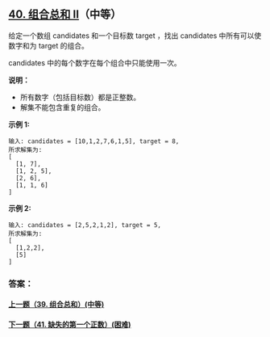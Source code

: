 ## [40. 组合总和 II](https://leetcode-cn.com/problems/combination-sum-ii/)（中等）

给定一个数组 candidates 和一个目标数 target ，找出 candidates 中所有可以使数字和为 target 的组合。

candidates 中的每个数字在每个组合中只能使用一次。

**说明：**

- 所有数字（包括目标数）都是正整数。
- 解集不能包含重复的组合。 

**示例 1:**

```
输入: candidates = [10,1,2,7,6,1,5], target = 8,
所求解集为:
[
  [1, 7],
  [1, 2, 5],
  [2, 6],
  [1, 1, 6]
]
```

**示例 2:**

```
输入: candidates = [2,5,2,1,2], target = 5,
所求解集为:
[
  [1,2,2],
  [5]
]
```



### 答案：



#### [上一题（39. 组合总和）(中等)](https://github.com/sdwwld/leetCode/blob/master/src/main/java/com/wld/java/leetcode/leetCode0039.md)

#### [下一题（41. 缺失的第一个正数）(困难)](https://github.com/sdwwld/leetCode/blob/master/src/main/java/com/wld/java/leetcode/leetCode0041.md)